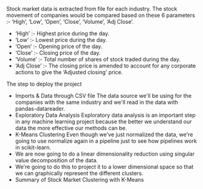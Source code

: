 Stock market data is extracted from file for each industry. The stock movement of companies would be compared based on these 6 parameters :- ‘High’, ‘Low’, ‘Open’, ‘Close’, ‘Volume’, ‘Adj Close’.
- ‘High’ :- Highest price during the day.
- ‘Low’ :- Lowest price during the day.
- ‘Open’ :- Opening price of the day.
- ‘Close’ :- Closing price of the day.
- ‘Volume’ :- Total number of shares of stock traded during the day.
- ‘Adj Close’ :- The closing price is amended to account for any corporate actions to give the ‘Adjusted closing’ price.

The step to deploy the project
- Imports & Data through CSV file
The data source we'll be using for the companies with the same industry and we'll read in the data with pandas-datareader.
- Exploratory Data Analysis
Exploratory data analysis is an important step in any machine learning project because the better we understand our data the more effective our methods can be.
- K-Means Clustering
Even though we've just normalized the data, we're going to use normalize again in a pipeline just to see how pipelines work in scikit-learn.
- We are now going to do a linear dimensionality reduction using singular value decomposition of the data.
- We're going to do this to project it to a lower dimensional space so that we can graphically represent the different clusters.
- Summary of Stock Market Clustering with K-Means

